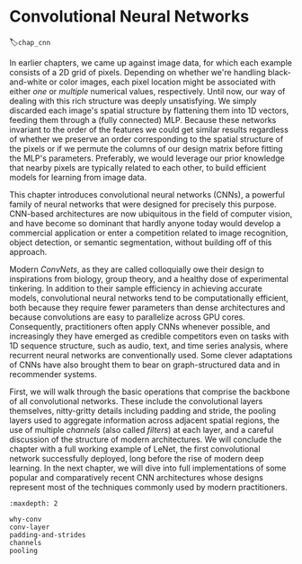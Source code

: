 # Convolutional Neural Networks
:label:`chap_cnn`

In earlier chapters, we came up against image data,
for which each example consists of a 2D grid of pixels.
Depending on whether we're handling black-and-white or color images,
each pixel location might be associated with either
*one* or *multiple* numerical values, respectively.
Until now, our way of dealing with this rich structure
was deeply unsatisfying.
We simply discarded each image's spatial structure
by flattening them into 1D vectors, feeding them 
through a (fully connected) MLP.
Because these networks invariant to the order
of the features we could get similar results
regardless of whether we preserve an order 
corresponding to the spatial structure of the pixels
or if we permute the columns of our design matrix
before fitting the MLP's parameters.
Preferably, we would leverage our prior knowledge
that nearby pixels are typically related to each other,
to build efficient models for learning from image data. 

This chapter introduces convolutional neural networks (CNNs),
a powerful family of neural networks
that were designed for precisely this purpose.
CNN-based architectures are now ubiquitous
in the field of computer vision, 
and have become so dominant
that hardly anyone today would develop
a commercial application or enter a competition
related to image recognition, object detection,
or semantic segmentation,
without building off of this approach.

Modern *ConvNets*, as they are called colloquially
owe their design to inspirations from biology, group theory,
and a healthy dose of experimental tinkering.
In addition to their sample efficiency in achieving accurate models,
convolutional neural networks tend to be computationally efficient,
both because they require fewer parameters than dense architectures
and because convolutions are easy to parallelize across GPU cores.
Consequently, practitioners often apply CNNs whenever possible,
and increasingly they have emerged as credible competitors
even on tasks with 1D sequence structure,
such as audio, text, and time series analysis,
where recurrent neural networks are conventionally used.
Some clever adaptations of CNNs have also brought them to bear
on graph-structured data and in recommender systems.

First, we will walk through the basic operations
that comprise the backbone of all convolutional networks.
These include the convolutional layers themselves,
nitty-gritty details including padding and stride,
the pooling layers used to aggregate information
across adjacent spatial regions,
the use of multiple *channels* (also called *filters*) at each layer,
and a careful discussion of the structure of modern architectures.
We will conclude the chapter with a full working example of LeNet,
the first convolutional network successfully deployed,
long before the rise of modern deep learning.
In the next chapter, we will dive into full implementations
of some popular and comparatively recent CNN architectures
whose designs represent most of the techniques
commonly used by modern practitioners.

```toc
:maxdepth: 2

why-conv
conv-layer
padding-and-strides
channels
pooling
```

